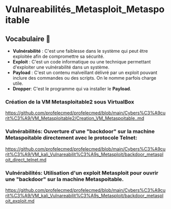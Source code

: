 # Vulnareabilités_Metasploit_Metaspoitable

## Vocabulaire 📑
- **Vulnérabilité** : C'est une faiblesse dans le système qui peut être exploitée afin de compromettre sa sécurité.
- **Exploit** : C'est un code informatique ou une technique permettant d'exploiter une vulnérabilité dans un système.
- **Payload** : C'est un contenu malveillant délivré par un exploit pouvant inclure des commandes ou des scripts. On le nomme parfois charge utile.
- **Dropper**: C'est le programme qui va installer le **Payload**.





### Création de la VM Metasploitable2 sous VirtualBox
https://github.com/profelecmed/profelecmed/blob/main/Cybers%C3%A9curit%C3%A9/VM_Metasploitable2/Creation_VM_Metaspoitable..md

### Vulnérabilités: Ouverture d'une "backdoor" sur la machine Metaspoitable directement avec le protocole Telnet: 
https://github.com/profelecmed/profelecmed/blob/main/Cybers%C3%A9curit%C3%A9/VM_kali_Vulnareabilit%C3%A9s_Metasploit/backdoor_metasploit_direct_telnet.md



### Vulnérabilités: Utilisation d'un exploit Metasploit pour ouvrir une "backdoor" sur la machine Metaspoitable.
https://github.com/profelecmed/profelecmed/blob/main/Cybers%C3%A9curit%C3%A9/VM_kali_Vulnareabilit%C3%A9s_Metasploit/backdoor_metasploit_exploit.md


